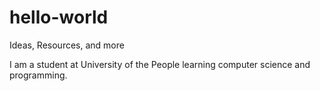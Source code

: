 # hello-world
Ideas, Resources, and more

I am a student at University of the People learning computer science and programming.
